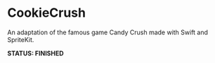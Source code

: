 # CookieCrush
An adaptation of the famous game Candy Crush made with Swift and SpriteKit.


<b>STATUS: FINISHED</b>
